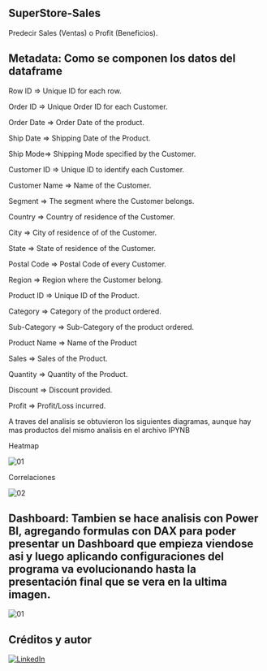 ## SuperStore-Sales
Predecir Sales (Ventas) o Profit (Beneficios).

## Metadata: Como se componen los datos del dataframe
Row ID => Unique ID for each row.

Order ID => Unique Order ID for each Customer.

Order Date => Order Date of the product.

Ship Date => Shipping Date of the Product.

Ship Mode=> Shipping Mode specified by the Customer.

Customer ID => Unique ID to identify each Customer.

Customer Name => Name of the Customer.

Segment => The segment where the Customer belongs.

Country => Country of residence of the Customer.

City => City of residence of of the Customer.

State => State of residence of the Customer.

Postal Code => Postal Code of every Customer.

Region => Region where the Customer belong.

Product ID => Unique ID of the Product.

Category => Category of the product ordered.

Sub-Category => Sub-Category of the product ordered.

Product Name => Name of the Product

Sales => Sales of the Product.

Quantity => Quantity of the Product.

Discount => Discount provided.

Profit => Profit/Loss incurred.

A traves del analisis se obtuvieron los siguientes diagramas, aunque hay mas productos del mismo analisis en el archivo IPYNB

Heatmap

![01](https://user-images.githubusercontent.com/94582879/173687150-e9a4c7fc-e29e-487e-a005-b1e398e6f716.jpg)

Correlaciones

![02](https://user-images.githubusercontent.com/94582879/173687153-435f4b86-ba6c-4ed5-ab86-5f5550b4dde3.jpg)

## Dashboard: Tambien se hace analisis con Power BI, agregando formulas con DAX para poder presentar un Dashboard que empieza viendose asi y luego aplicando configuraciones del programa va evolucionando hasta la presentación final que se vera en la ultima imagen.

![01](https://user-images.githubusercontent.com/94582879/174399022-288aeb55-40ef-490f-83b2-c8b2f0e4525a.jpg)



## Créditos y autor
[![LinkedIn](https://img.shields.io/badge/LinkedIn-Nestor_Diaz-0077B5?style=for-the-badge&logo=linkedin&logoColor=white&labelColor=101010)](https://www.linkedin.com/in/contadornestordiaz/)
